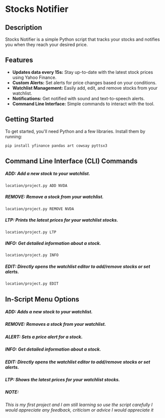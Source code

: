 # Stocks Notifier

## Description

Stocks Notifier is a simple Python script that tracks your stocks and notifies you when they reach your desired price.

## Features

- **Updates data every 15s:** Stay up-to-date with the latest stock prices using Yahoo Finance.
- **Custom Alerts:** Set alerts for price changes based on your conditions.
- **Watchlist Management:** Easily add, edit, and remove stocks from your watchlist.
- **Notifications:** Get notified with sound and text-to-speech alerts.
- **Command Line Interface:** Simple commands to interact with the tool.

## Getting Started

To get started, you'll need Python and a few libraries. Install them by running:

```sh
pip install yfinance pandas art cowsay pyttsx3
```



## Command Line Interface (CLI) Commands

##### ADD: Add a new stock to your watchlist.
```sh
location/project.py ADD NVDA
```
##### REMOVE: Remove a stock from your watchlist.
```sh
location/project.py REMOVE NVDA
```
##### LTP: Prints the latest prices for your watchlist stocks.
```sh
location/project.py LTP
```
##### INFO: Get detailed information about a stock.
```sh
location/project.py INFO
```
##### EDIT: Directly opens the watchlist editor to add/remove stocks or set alerts.  
```sh
location/project.py EDIT
```


## In-Script Menu Options

##### ADD: Adds a new stock to your watchlist.
##### REMOVE: Removes a stock from your watchlist.
##### ALERT: Sets a price alert for a stock.
##### INFO: Get detailed information about a stock.
##### EDIT: Directly opens the watchlist editor to add/remove stocks or set alerts.  
##### LTP: Shows the latest prices for your watchlist stocks.



##### NOTE: 
###### This is my first project and I am still learning so use the script carefully I would appreciate any feedback, criticism or advice I would appreciate it
